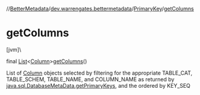 //[BetterMetadata](../../../index.md)/[dev.warrengates.bettermetadata](../index.md)/[PrimaryKey](index.md)/[getColumns](get-columns.md)

# getColumns

[jvm]\

final [List](https://docs.oracle.com/javase/8/docs/api/java/util/List.html)&lt;[Column](../-column/index.md)&gt;[getColumns](get-columns.md)()

List of [Column](../-column/index.md) objects selected by filtering for the appropriate TABLE_CAT, TABLE_SCHEM, TABLE_NAME, and COLUMN_NAME as returned by [java.sql.DatabaseMetaData.getPrimaryKeys](https://docs.oracle.com/javase/8/docs/api/java/sql/DatabaseMetaData.html#getPrimaryKeys-kotlin.String-kotlin.String-kotlin.String-), and the ordered by KEY_SEQ
